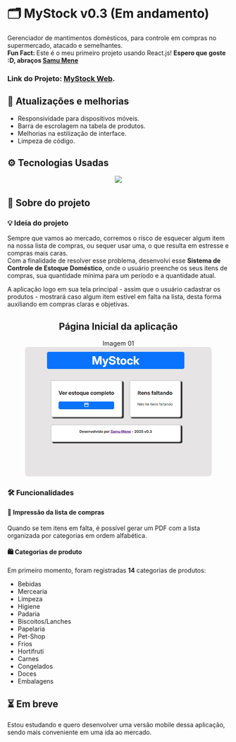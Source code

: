 # 🗂️ MyStock v0.3 (Em andamento)
Gerenciador de mantimentos domésticos, para controle em compras no supermercado, atacado e semelhantes.<br>
<strong>Fun Fact: </strong>Este é o meu primeiro projeto usando React.js! <strong>Espero que goste :D, abraços <a href="https://github.com/SamuMeneDev">Samu Mene</a></strong>
<h3><strong>Link do Projeto: </strong><a href="https://my-stock-eight.vercel.app">MyStock Web</a>.</h3>

## 🔧 Atualizações e melhorias
- Responsividade para dispositivos móveis.
- Barra de escrolagem na tabela de produtos.
- Melhorias na estilização de interface.
- Limpeza de código.

## ⚙️ Tecnologias Usadas
<p align="center">
  <a>
    <img src="https://skillicons.dev/icons?i=html,css,js,react" />
  </a>
</p>

## 📄 Sobre do projeto
### 💡 Ideia do projeto
Sempre que vamos ao mercado, corremos o risco de esquecer algum item na nossa lista de compras, ou sequer usar uma, o que resulta em estresse e compras mais caras.<br>
Com a finalidade de resolver esse problema, desenvolvi esse <strong>Sistema de Controle de Estoque Doméstico</strong>, onde o usuário preenche os seus itens de compras, sua quantidade mínima para um período e a quantidade atual.<br>

A aplicação logo em sua tela principal - assim que o usuário cadastrar os produtos - mostrará caso algum item estivel em falta na lista, desta forma auxiliando em compras claras e objetivas.
<figure align="center" >
    <figcaption align="center">
        <h2>Página Inicial da aplicação</h2>
        <span>Imagem 01</span>
    </figcaption>
    <img src="./capturas/captura01.png" style="border-radius:7px;">
</figure>

### 🛠 Funcionalidades
#### 🛒 Impressão da lista de compras

Quando se tem itens em falta, é possível gerar um PDF com a lista organizada por categorias em ordem alfabética.



#### 🛍 Categorias de produto
Em primeiro momento, foram registradas <strong>14</strong> categorias de produtos:

- Bebidas
- Mercearia
- Limpeza
- Higiene
- Padaria
- Biscoitos/Lanches
- Papelaria
- Pet-Shop
- Frios
- Hortifruti
- Carnes
- Congelados
- Doces
- Embalagens
## ⏳ Em breve
Estou estudando e quero desenvolver uma versão mobile dessa aplicação, sendo mais conveniente em uma ida ao mercado.
